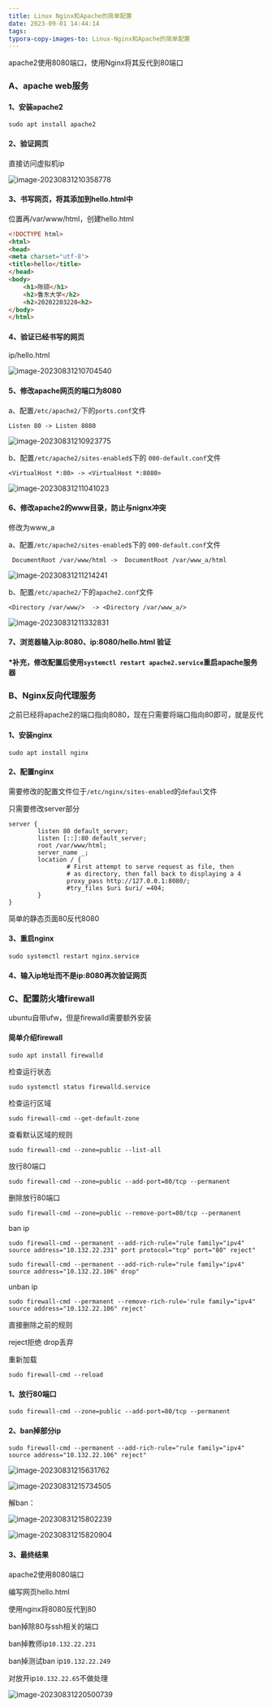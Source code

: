 ```yaml
---
title: Linux Nginx和Apache的简单配置
date: 2023-09-01 14:44:14
tags:
typora-copy-images-to: Linux-Nginx和Apache的简单配置
---
```


apache2使用8080端口，使用Nginx将其反代到80端口

### A、apache web服务

#### 1、安装apache2

```shell
sudo apt install apache2
```

#### 2、验证网页

直接访问虚拟机ip

![image-20230831210358778](Linux-Nginx和Apache的简单配置/image-20230831210358778.png)

#### 3、书写网页，将其添加到hello.html中

位置再/var/www/html，创建hello.html

```html
<!DOCTYPE html>
<html>
<head>
<meta charset="utf-8">
<title>hello</title>
</head>
<body>
    <h1>陈硕</h1>
    <h2>鲁东大学</h2>
    <h2>20202203220<h2>
</body>
</html>
```

#### 4、验证已经书写的网页

ip/hello.html

![image-20230831210704540](Linux-Nginx和Apache的简单配置/image-20230831210704540.png)

#### 5、修改apache网页的端口为8080

a、配置`/etc/apache2/`下的`ports.conf`文件

```shell
Listen 80 -> Listen 8080
```

![image-20230831210923775](Linux-Nginx和Apache的简单配置/image-20230831210923775.png)

b、配置`/etc/apache2/sites-enabled$`下的 `000-default.conf`文件

```
<VirtualHost *:80> -> <VirtualHost *:8080>
```

![image-20230831211041023](Linux-Nginx和Apache的简单配置/image-20230831211041023.png)

#### 6、修改apache2的www目录，防止与nignx冲突

修改为www_a

a、配置`/etc/apache2/sites-enabled$`下的 `000-default.conf`文件

```
 DocumentRoot /var/www/html ->  DocumentRoot /var/www_a/html
```

![image-20230831211214241](Linux-Nginx和Apache的简单配置/image-20230831211214241.png)

b、配置`/etc/apache2/`下的`apache2.conf`文件

```
<Directory /var/www/>  -> <Directory /var/www_a/>
```

![image-20230831211332831](Linux-Nginx和Apache的简单配置/image-20230831211332831.png)

#### 7、浏览器输入ip:8080、ip:8080/hello.html 验证

#### *补充，修改配置后使用`systemctl restart apache2.service`重启apache服务器

### B、Nginx反向代理服务

之前已经将apache2的端口指向8080，现在只需要将端口指向80即可，就是反代

#### 1、安装nginx

```shell
sudo apt install nginx
```

#### 2、配置nginx

需要修改的配置文件位于`/etc/nginx/sites-enabled`的`defaul`文件

只需要修改server部分

```shell
server {
        listen 80 default_server;
        listen [::]:80 default_server;
        root /var/www/html;
        server_name _;
        location / {
                # First attempt to serve request as file, then
                # as directory, then fall back to displaying a 4
                proxy_pass http://127.0.0.1:8080/;
                #try_files $uri $uri/ =404;
        }
}
```

简单的静态页面80反代8080

#### 3、重启nginx

```shell
sudo systemctl restart nginx.service
```

#### 4、输入ip地址而不是ip:8080再次验证网页



### C、配置防火墙firewall

ubuntu自带ufw，但是firewalld需要额外安装

#### 简单介绍firewall

```shell
sudo apt install firewalld
```

检查运行状态

```shell
sudo systemctl status firewalld.service
```

检查运行区域

```shell
sudo firewall-cmd --get-default-zone
```

查看默认区域的规则

```shell
sudo firewall-cmd --zone=public --list-all
```

放行80端口

```shell
sudo firewall-cmd --zone=public --add-port=80/tcp --permanent
```

删除放行80端口

```shell
sudo firewall-cmd --zone=public --remove-port=80/tcp --permanent
```

ban ip

```shell
sudo firewall-cmd --permanent --add-rich-rule="rule family="ipv4" source address="10.132.22.231" port protocol="tcp" port="80" reject"
```

```shell
sudo firewall-cmd --permanent --add-rich-rule="rule family="ipv4" source address="10.132.22.106" drop"
```

unban ip

```shell
sudo firewall-cmd --permanent --remove-rich-rule='rule family="ipv4" source address="10.132.22.106" reject'
```

直接删除之前的规则

reject拒绝 drop丢弃

重新加载

```shell
sudo firewall-cmd --reload
```

#### 1、放行80端口

```shell
sudo firewall-cmd --zone=public --add-port=80/tcp --permanent
```

#### 2、ban掉部分ip

```shell
sudo firewall-cmd --permanent --add-rich-rule="rule family="ipv4" source address="10.132.22.106" reject"
```

![image-20230831215631762](Linux-Nginx和Apache的简单配置/image-20230831215631762.png)

![image-20230831215734505](Linux-Nginx和Apache的简单配置/image-20230831215734505.png)

解ban：

![image-20230831215802239](Linux-Nginx和Apache的简单配置/image-20230831215802239.png)

![image-20230831215820904](Linux-Nginx和Apache的简单配置/image-20230831215820904.png)

#### 3、最终结果

apache2使用8080端口

编写网页hello.html

使用nginx将8080反代到80

ban掉除80与ssh相关的端口

ban掉教师ip`10.132.22.231`

ban掉测试ban ip`10.132.22.249`

对放开ip`10.132.22.65`不做处理

![image-20230831220500739](Linux-Nginx和Apache的简单配置/image-20230831220500739.png)

